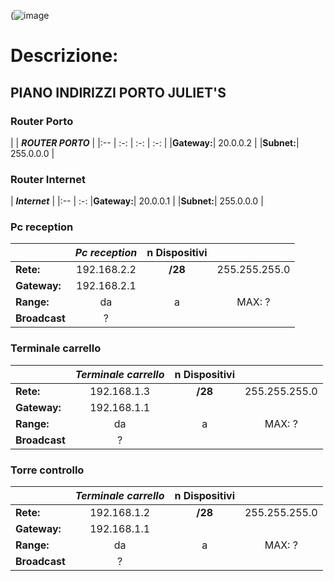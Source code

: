 (![image](https://user-images.githubusercontent.com/72736319/117883993-66939880-b2ac-11eb-94aa-bc59ec5fced5.png)


# Descrizione:
 

## PIANO INDIRIZZI PORTO JULIET'S
### Router Porto
|  | _**ROUTER PORTO**_ | 
|:-- | :-: | :-: | :-: |
|**Gateway:**| 20.0.0.2 |
|**Subnet:**| 255.0.0.0 | 

### Router Internet
| _**Internet**_ | 
|:-- | :-: 
|**Gateway:**| 20.0.0.1 |
|**Subnet:**| 255.0.0.0 | 


### Pc reception
|  | _**Pc reception**_ | n Dispositivi |  |
|:-- | :-: | :-: | :-: |
|**Rete:**| 192.168.2.2 | **/28** | 255.255.255.0|
|**Gateway:**| 192.168.2.1 |
|**Range:**| da | a | MAX: ?|
|**Broadcast**| ? |

### Terminale carrello 
|  | _**Terminale carrello**_ | n Dispositivi |  |
|:-- | :-: | :-: | :-: |
|**Rete:**| 192.168.1.3 | **/28** | 255.255.255.0|
|**Gateway:**| 192.168.1.1 |
|**Range:**| da | a | MAX: ?|
|**Broadcast**| ? |

### Torre controllo 
|  | _**Terminale carrello**_ | n Dispositivi |  |
|:-- | :-: | :-: | :-: |
|**Rete:**| 192.168.1.2 | **/28** | 255.255.255.0|
|**Gateway:**| 192.168.1.1 |
|**Range:**| da | a | MAX: ?|
|**Broadcast**| ? |



